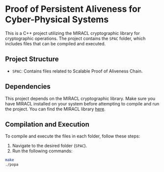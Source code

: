 # Proof of Persistent Aliveness for Cyber-Physical Systems

This is a C++ project utilizing the MIRACL cryptographic library for cryptographic operations. The project contains the `SPAC` folder, which includes files that can be compiled and executed.


## Project Structure

- `SPAC`: Contains files related to Scalable Proof of Aliveness Chain.


## Dependencies

This project depends on the MIRACL cryptographic library. Make sure you have MIRACL installed on your system before attempting to compile and run the project. You can find the MIRACL library [here](https://github.com/miracl/MIRACL).


## Compilation and Execution

To compile and execute the files in each folder, follow these steps:

1. Navigate to the desired folder (`SPAC`).
2. Run the following commands:

```bash
make
./popa
```
